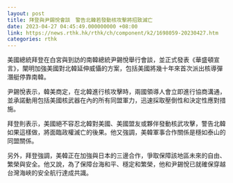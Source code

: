 ```yaml
---
layout: post
title: 拜登與尹錫悅會談　警告北韓若發動核攻擊將招致滅亡
date: 2023-04-27 04:45:49.000000000 +08:00
link: https://news.rthk.hk/rthk/ch/component/k2/1698059-20230427.htm
categories: rthk
---
```


美國總統拜登在白宮與到訪的南韓總統尹錫悅舉行會談，並正式發表《華盛頓宣言》，闡明加強美國對北韓延伸威懾的方案，包括美國將幾十年來首次派出核導彈潛艇停靠南韓。

尹錫悅表示，韓美商定，在北韓進行核攻擊時，兩國領導人會立即進行協商溝通，並承諾動用包括美國核武器在內的所有同盟軍力，迅速採取壓倒性和決定性應對措施。

拜登則表示，美國絕不容忍北韓對美國、美國盟友或夥伴發動核武攻擊，警告北韓如果這樣做，將面臨政權滅亡的後果。他又強調，美韓軍事合作關係是穩如泰山的同盟關係。

另外，拜登強調，美韓正在加強與日本的三邊合作，爭取保障該地區未來的自由、繁榮與安全。他又說，為了保障台海和平、穩定和繁榮，他和尹錫悅已就確保穿越台灣海峽的安全航行達成共識。
